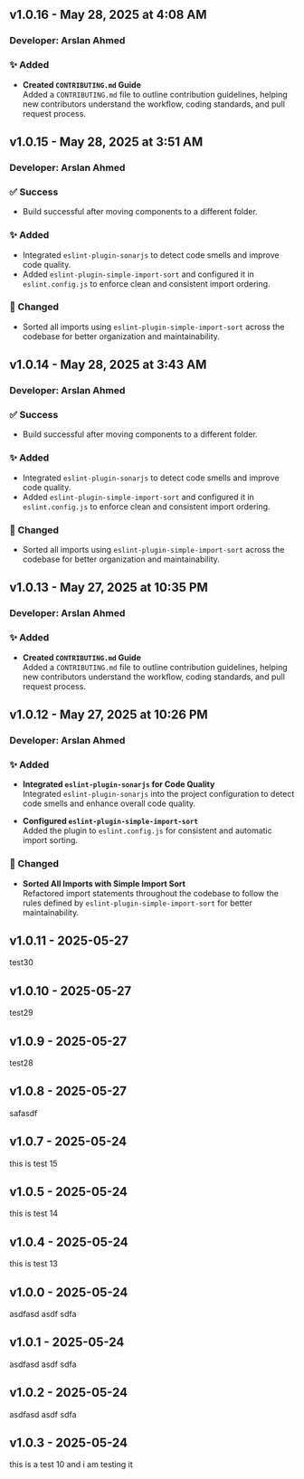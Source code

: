 ## v1.0.16 - May 28, 2025 at 4:08 AM
### Developer: Arslan Ahmed

### ✨ Added
- **Created `CONTRIBUTING.md` Guide**  
  Added a `CONTRIBUTING.md` file to outline contribution guidelines, helping new contributors understand the workflow, coding standards, and pull request process.

## v1.0.15 - May 28, 2025 at 3:51 AM
### Developer: Arslan Ahmed

### ✅ Success
- Build successful after moving components to a different folder.

### ✨ Added
- Integrated `eslint-plugin-sonarjs` to detect code smells and improve code quality.
- Added `eslint-plugin-simple-import-sort` and configured it in `eslint.config.js` to enforce clean and consistent import ordering.

### 🔄 Changed
- Sorted all imports using `eslint-plugin-simple-import-sort` across the codebase for better organization and maintainability.

## v1.0.14 - May 28, 2025 at 3:43 AM
### Developer: Arslan Ahmed

### ✅ Success
- Build successful after moving components to a different folder.

### ✨ Added
- Integrated `eslint-plugin-sonarjs` to detect code smells and improve code quality.
- Added `eslint-plugin-simple-import-sort` and configured it in `eslint.config.js` to enforce clean and consistent import ordering.

### 🔄 Changed
- Sorted all imports using `eslint-plugin-simple-import-sort` across the codebase for better organization and maintainability.

## v1.0.13 - May 27, 2025 at 10:35 PM
### Developer: Arslan Ahmed

### ✨ Added
- **Created `CONTRIBUTING.md` Guide**  
  Added a `CONTRIBUTING.md` file to outline contribution guidelines, helping new contributors understand the workflow, coding standards, and pull request process.

## v1.0.12 - May 27, 2025 at 10:26 PM
### Developer: Arslan Ahmed

### ✨ Added
- **Integrated `eslint-plugin-sonarjs` for Code Quality**  
  Integrated `eslint-plugin-sonarjs` into the project configuration to detect code smells and enhance overall code quality.

- **Configured `eslint-plugin-simple-import-sort`**  
  Added the plugin to `eslint.config.js` for consistent and automatic import sorting.

### 🔄 Changed
- **Sorted All Imports with Simple Import Sort**  
  Refactored import statements throughout the codebase to follow the rules defined by `eslint-plugin-simple-import-sort` for better maintainability.

## v1.0.11 - 2025-05-27
test30

## v1.0.10 - 2025-05-27
test29

## v1.0.9 - 2025-05-27
test28

## v1.0.8 - 2025-05-27
 safasdf

## v1.0.7 - 2025-05-24
this is test 15

## v1.0.5 - 2025-05-24
this is test 14

## v1.0.4 - 2025-05-24
this is test 13


## v1.0.0 - 2025-05-24
asdfasd asdf sdfa
## v1.0.1 - 2025-05-24
asdfasd asdf sdfa
## v1.0.2 - 2025-05-24
asdfasd asdf sdfa
## v1.0.3 - 2025-05-24
this is a test 10 and i am testing it 
